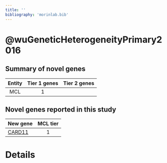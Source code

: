 ```yaml
---
title: ''
bibliography: 'morinlab.bib'
---
```


# @wuGeneticHeterogeneityPrimary2016
## Summary of novel genes

|Entity| Tier 1 genes| Tier 2 genes|
|:-:|:-:|:-:|
|MCL|1||

## Novel genes reported in this study

|New gene|MCL tier|
|:-|:-:|
|[CARD11](CARD11)|1 |

# Details

